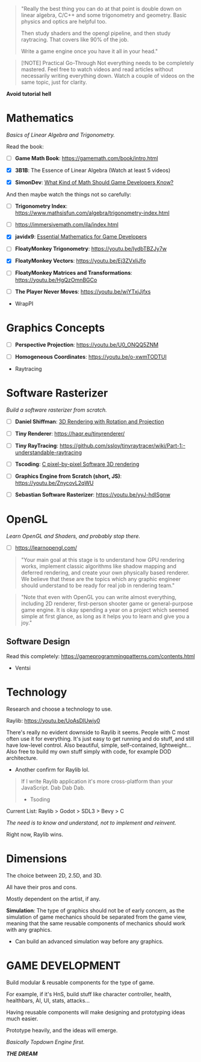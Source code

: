 > "Really the best thing you can do at that point is double down on linear algebra, C/C++ and some trigonometry and geometry. Basic physics and optics are helpful too.
>
> Then study shaders and the opengl pipeline, and then study raytracing. That covers like 90% of the job.
>
> Write a game engine once you have it all in your head."

> [!NOTE] Practical Go-Through
> Not everything needs to be completely mastered.
> Feel free to watch videos and read articles without necessarily writing everything down.
> Watch a couple of videos on the same topic, just for clarity.

**Avoid tutorial hell**

# Mathematics

_Basics of Linear Algebra and Trigonometry._

Read the book:

- [ ] **Game Math Book**: https://gamemath.com/book/intro.html

- [x] **3B1B**: The Essence of Linear Algebra (Watch at least 5 videos)

- [x] **SimonDev**: [What Kind of Math Should Game Developers Know?](https://youtu.be/eRVRioN4GwA)

And then maybe watch the things not so carefully:

- [ ] **Trigonometry Index**: https://www.mathsisfun.com/algebra/trigonometry-index.html

- [ ] https://immersivemath.com/ila/index.html

- [x] **javidx9**: [Essential Mathematics for Game Developers](https://youtu.be/DPfxjQ6sqrc)

- [ ] **FloatyMonkey Trigonometry**: https://youtu.be/IydbTBZJy7w
- [x] **FloatyMonkey Vectors**: https://youtu.be/Ej3ZVxljJfo
- [ ] **FloatyMonkey Matrices and Transformations**: https://youtu.be/HgQzOmnBGCo

- [ ] **The Player Never Moves**: https://youtu.be/wiYTxjJjfxs

- WrapPI

# Graphics Concepts

- [ ] **Perspective Projection**: https://youtu.be/U0_ONQQ5ZNM

- [ ] **Homogeneous Coordinates**: https://youtu.be/o-xwmTODTUI

- Raytracing

# Software Rasterizer

_Build a software rasterizer from scratch._

- [ ] **Daniel Shiffman**: [3D Rendering with Rotation and Projection](https://youtu.be/p4Iz0XJY-Qk)

- [ ] **Tiny Renderer**: https://haqr.eu/tinyrenderer/
- [ ] **Tiny RayTracing**: https://github.com/ssloy/tinyraytracer/wiki/Part-1:-understandable-raytracing

- [ ] **Tscoding**: [C pixel-by-pixel Software 3D rendering](https://youtu.be/xdShzvCZPBk)

- [ ] **Graphics Engine from Scratch (short, JS)**: https://youtu.be/ZnycovL2qWU

- [ ] **Sebastian Software Rasterizer**: https://youtu.be/yyJ-hdISgnw

# OpenGL

_Learn OpenGL and Shaders, and probably stop there._

- [ ] https://learnopengl.com/

> "Your main goal at this stage is to understand how GPU rendering works, implement classic algorithms like shadow mapping and deferred rendering, and create your own physically based renderer. We believe that these are the topics which any graphic engineer should understand to be ready for real job in rendering team."

> "Note that even with OpenGL you can write almost everything, including 2D renderer, first-person shooter game or general-purpose game engine. It is okay spending a year on a project which seemed simple at first glance, as long as it helps you to learn and give you a joy."

## Software Design

Read this completely: https://gameprogrammingpatterns.com/contents.html

- Ventsi

# Technology

Research and choose a technology to use.

Raylib: https://youtu.be/UoAsDlUwjy0

There's really no evident downside to Raylib it seems.
People with C most often use it for everything.
It's just easy to get running and do stuff, and still have low-level control.
Also beautiful, simple, self-contained, lightweight...
Also free to build my own stuff simply with code, for example DOD architecture.

- Another confirm for Raylib lol.

> If I write Raylib application it's more cross-platform than your JavaScript. Dab Dab Dab.
> - Tsoding

Current List: Raylib > Godot > SDL3 > Bevy > C

_The need is to know and understand, not to implement and reinvent._

Right now, Raylib wins.

# Dimensions

The choice between 2D, 2.5D, and 3D.

All have their pros and cons.

Mostly dependent on the artist, if any.

**Simulation**: The type of graphics should not be of early concern, as the simulation of game mechanics should be separated from the game view, meaning that the same reusable components of mechanics should work with any graphics.

- Can build an advanced simulation way before any graphics.

# GAME DEVELOPMENT

Build modular & reusable components for the type of game.

For example, if it's HnS, build stuff like character controller, health, healthbars, AI, UI, stats, attacks...

Having reusable components will make designing and prototyping ideas much easier.

Prototype heavily, and the ideas will emerge.

_Basically Topdown Engine first._

_**THE DREAM**_
